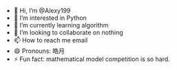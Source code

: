- 👋 Hi, I’m @Alexy199
- 👀 I’m interested in Python
- 🌱 I’m currently learning algorithm
- 💞️ I’m looking to collaborate on nothing
- 📫 How to reach me email
- 😄 Pronouns: 皓月
- ⚡ Fun fact: mathematical model competition is so hard.

<!---
Alexy199/Alexy199 is a ✨ special ✨ repository because its `README.md` (this file) appears on your GitHub profile.
You can click the Preview link to take a look at your changes.
--->
